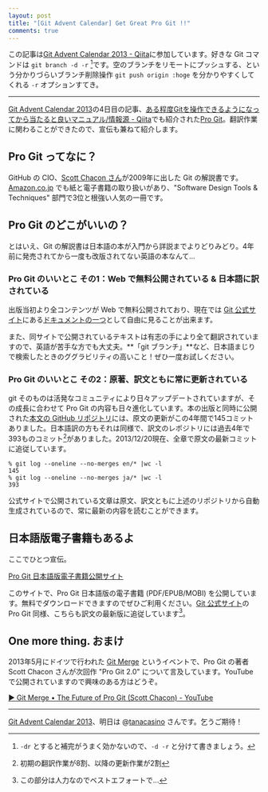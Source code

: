```yaml
---
layout: post
title: "[Git Advent Calendar] Get Great Pro Git !!"
comments: true
---
```


この記事は[Git Advent Calendar 2013 - Qiita][27]に参加しています。好きな Git コマンドは `git branch -d -r` [^01]です。空のブランチをリモートにプッシュする、という分かりづらいブランチ削除操作 `git push origin :hoge` を分かりやすくしてくれる `-r` オプションすてき。

---------------------------

[Git Advent Calendar 2013][27]の4日目の記事、[ある程度Gitを操作できるようになってから当たると良いマニュアル/情報源 - Qiita][65]でも紹介された[Pro Git][55]。翻訳作業に関わることができたので、宣伝も兼ねて紹介します。

## Pro Git ってなに？

GitHub の CIO、[Scott Chacon さん][11]が2009年に出した Git の解説書です。[Amazon.co.jp][80] でも紙と電子書籍の取り扱いがあり、"Software Design Tools & Techniques" 部門で3位と根強い人気の一冊です。

## Pro Git のどこがいいの？

とはいえ、Git の解説書は日本語の本が入門から詳説までよりどりみどり。4年前に発売されてから一度も改版されてない英語の本なんて...

### Pro Git のいいとこ その1：Web で無料公開されている & 日本語に訳されている

出版当初より全コンテンツが Web で無料公開されており、現在では [Git 公式サイト][41]にある[ドキュメントの一つ][69]として自由に見ることが出来ます。

また、同サイトで公開されているテキストは有志の手により全て翻訳されていますので、英語が苦手な方でも大丈夫。**「git ブランチ」**など、日本語まじりで検索したときのググラビリティの高いこと！ぜひ一度お試しください。

### Pro Git のいいとこ その2：原著、訳文ともに常に更新されている

git そのものは活発なコミュニティにより日々アップデートされていますが、その成長に合わせて Pro Git の内容も日々進化しています。本の出版と同時に公開された[本文の GitHub リポジトリ][30]には、原文の更新がこの4年間で145コミットありました。日本語訳の方もそれは同様で、訳文のレポジトリには過去4年で393ものコミット[^02]がありました。2013/12/20現在、全章で原文の最新コミットに追従しています。

```
% git log --oneline --no-merges en/* |wc -l
145
% git log --oneline --no-merges ja/* |wc -l
393
```

公式サイトで公開されている文章は原文、訳文ともに上述のリポジトリから自動生成されているので、常に最新の内容を読むことができます。

## 日本語版電子書籍もあるよ

ここでひとつ宣伝。

[Pro Git 日本語版電子書籍公開サイト][26]

このサイトで、Pro Git 日本語版の電子書籍 (PDF/EPUB/MOBI) を公開しています。無料でダウンロードできますのでぜひご利用ください。[Git 公式サイト][41]の Pro Git 同様、こちらも訳文の最新版に追従しています[^03]。

## One more thing. おまけ

2013年5月にドイツで行われた [Git Merge][75] というイベントで、Pro Git の著者 Scott Chacon さんが次回作 "Pro Git 2.0" について言及しています。YouTube で公開されていますので興味のある方はどうぞ。

[▶ Git Merge • The Future of Pro Git (Scott Chacon) - YouTube][45]

------------------------

[Git Advent Calendar 2013][27]、明日は @[tanacasino][72] さんです。乞うご期待！

[11]: http://scottchacon.com/
[26]: http://progit-ja.github.io/
[27]: http://qiita.com/advent-calendar/2013/git
[30]: https://github.com/progit/progit
[41]: http://git-scm.com/
[45]: http://www.youtube.com/watch?v=OfBwFkNaoUo
[55]: http://git-scm.com/book/ja
[65]: http://qiita.com/yaotti/items/5b70c9f9d882f6f10023#1-2
[69]: http://git-scm.com/book
[72]: https://twitter.com/tanacasino
[75]: http://git-merge.com/
[80]: http://www.amazon.co.jp/Pro-Experts-Voice-Software-Development-ebook/dp/B004TTXLGI/

[^01]: `-dr` とすると補完がうまく効かないので、`-d -r` と分けて書きましょう。

[^02]: 初期の翻訳作業が8割、以降の更新作業が2割

[^03]: この部分は人力なのでベストエフォートで...